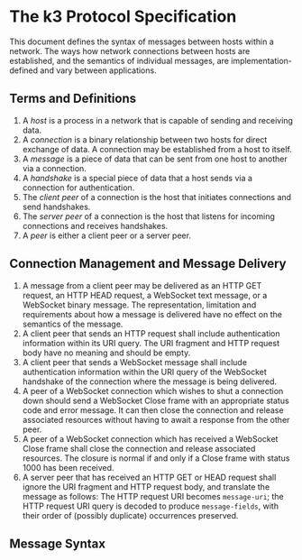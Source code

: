 # The k3 Protocol Specification

This document defines the syntax of messages between hosts within a network. The
ways how network connections between hosts are established, and the semantics of
individual messages, are implementation-defined and vary between applications.

## Terms and Definitions

1. A _host_ is a process in a network that is capable of sending and receiving
   data.
2. A _connection_ is a binary relationship between two hosts for direct exchange
   of data. A connection may be established from a host to itself.
3. A _message_ is a piece of data that can be sent from one host to another via
   a connection.
4. A _handshake_ is a special piece of data that a host sends via a connection
   for authentication.
5. The _client peer_ of a connection is the host that initiates connections and
   send handshakes.
6. The _server peer_ of a connection is the host that listens for incoming
   connections and receives handshakes.
7. A _peer_ is either a client peer or a server peer.

## Connection Management and Message Delivery

1. A message from a client peer may be delivered as an HTTP GET request, an HTTP
   HEAD request, a WebSocket text message, or a WebSocket binary message. The
   representation, limitation and requirements about how a message is delivered
   have no effect on the semantics of the message.
2. A client peer that sends an HTTP request shall include authentication
   information within its URI query. The URI fragment and HTTP request body have
   no meaning and should be empty.
3. A client peer that sends a WebSocket message shall include authentication
   information within the URI query of the WebSocket handshake of the connection
   where the message is being delivered.
4. A peer of a WebSocket connection which wishes to shut a connection down
   should send a WebSocket Close frame with an appropriate status code and error
   message. It can then close the connection and release associated resources
   without having to await a response from the other peer.
5. A peer of a WebSocket connection which has received a WebSocket Close frame
   shall close the connection and release associated resources. The closure is
   normal if and only if a Close frame with status 1000 has been received.
6. A server peer that has received an HTTP GET or HEAD request shall ignore the
   URI fragment and HTTP request body, and translate the message as follows: The
   HTTP request URI becomes `message-uri`; the HTTP request URI query is decoded
   to produce `message-fields`, with their order of (possibly duplicate)
   occurrences preserved.

## Message Syntax

